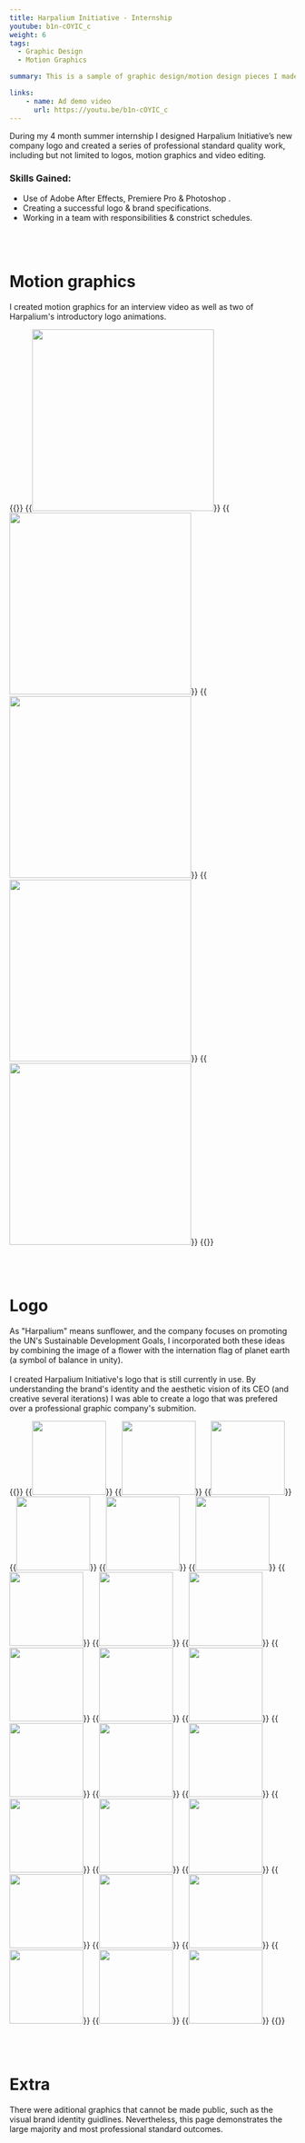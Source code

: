 ```yaml
---
title: Harpalium Initiative - Internship
youtube: b1n-cOYIC_c
weight: 6
tags:
  - Graphic Design
  - Motion Graphics

summary: This is a sample of graphic design/motion design pieces I made while interning at Harpalium Initiative.

links:
    - name: Ad demo video
      url: https://youtu.be/b1n-cOYIC_c
---
```


During my 4 month summer internship I designed Harpalium Initiative’s new company logo and created a series of professional standard quality work, including but not limited to logos, motion graphics and video editing.

### Skills Gained:
- Use of Adobe After Effects, Premiere Pro & Photoshop .
- Creating a successful logo & brand specifications.
- Working in a team with responsibilities & constrict schedules. 

<br/><br/>

# Motion graphics

I created motion graphics for an interview video as well as two of Harpalium's introductory logo animations.

{{<rowgap>}}
{{<image src="harpalium/gif3.gif" height="320" caption="Gif of a Harpalium official logo animation">}}
{{<image src="harpalium/gif1.gif" height="320" caption="Gif of a Harpalium project logo animation">}}
{{<image src="harpalium/gif4.gif" height="320" caption="Motion graphics for interview video 1">}}
{{<image src="harpalium/gif5.gif" height="320" caption="Motion graphics for interview video 2">}}
{{<image src="harpalium/gif2.gif" height="320" caption="Transition motion graphics for interview video">}}
{{</rowgap>}}

<br/><br/>

# Logo

As "Harpalium" means sunflower, and the company focuses on promoting the UN's Sustainable Development Goals, I incorporated both these ideas by combining the image of a flower with the internation flag of planet earth (a symbol of balance in unity).
<br/><br/>
I created Harpalium Initiative's logo that is still currently in use. By understanding the brand's identity and the aesthetic vision of its CEO (and creative several iterations) I was able to create a logo that was prefered over a professional graphic company's submition.

{{<rowgap>}}
{{<image src="harpalium/logo8.png" height="130" caption="logo 8">}}
{{<image src="harpalium/logo2.png" height="130" caption="logo 2">}}
{{<image src="harpalium/logo3.png" height="130" caption="logo 3">}}
{{<image src="harpalium/logo4.png" height="130" caption="logo 4">}}
{{<image src="harpalium/logo5.png" height="130" caption="logo 5">}}
{{<image src="harpalium/logo6.png" height="130" caption="logo 6">}}
{{<image src="harpalium/logo7.png" height="130" caption="logo 7">}}
{{<image src="harpalium/logo9.png" height="130" caption="logo 9">}}
{{<image src="harpalium/logo10.png" height="130" caption="logo 10">}}
{{<image src="harpalium/logo11.png" height="130" caption="logo 11">}}
{{<image src="harpalium/logo12.png" height="130" caption="logo 12">}}
{{<image src="harpalium/logo13.png" height="130" caption="logo 13">}}
{{<image src="harpalium/logo14.png" height="130" caption="logo 14">}}
{{<image src="harpalium/logo15.png" height="130" caption="logo 15">}}
{{<image src="harpalium/logo16.png" height="130" caption="logo 16">}}
{{<image src="harpalium/logo17.png" height="130" caption="logo 17">}}
{{<image src="harpalium/logo18.png" height="130" caption="logo 18">}}
{{<image src="harpalium/logo19.png" height="130" caption="logo 19">}}
{{<image src="harpalium/logo20.png" height="130" caption="logo 20">}}
{{<image src="harpalium/logo21.png" height="130" caption="logo 21">}}
{{<image src="harpalium/logo22.png" height="130" caption="logo 22">}}
{{<image src="harpalium/logo23.png" height="130" caption="logo 23">}}
{{<image src="harpalium/logo24.png" height="130" caption="logo 24">}}
{{<image src="harpalium/logo25.png" height="130" caption="logo 25 (final)">}}
{{</rowgap>}}

<br/><br/>

# Extra

There were aditional graphics that cannot be made public, such as the visual brand identity guidlines. Nevertheless, this page demonstrates the large majority and most professional standard outcomes. 